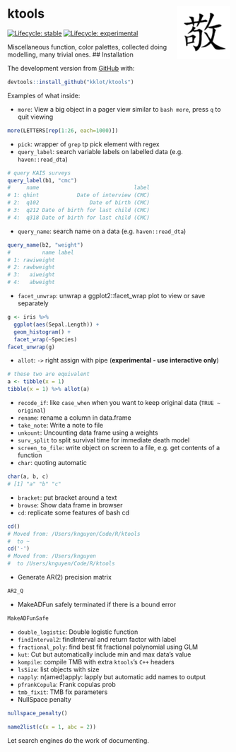 
<!-- README.md is generated from README.Rmd. Please edit that file -->

# ktools <img src='man/figures/logo.png' align="right" height="120" />

<!-- badges: start -->

[![Lifecycle:
stable](https://img.shields.io/badge/lifecycle-stable-brightgreen.svg)](https://lifecycle.r-lib.org/articles/stages.html#stable)
[![Lifecycle:
experimental](https://img.shields.io/badge/lifecycle-experimental-orange.svg)](https://lifecycle.r-lib.org/articles/stages.html#experimental)
<!-- badges: end -->

Miscellaneous function, color palettes, collected doing modelling, many
trivial ones. ## Installation

The development version from [GitHub](https://github.com/) with:

``` r
devtools::install_github("kklot/ktools")
```

Examples of what inside:

-   `more`: View a big object in a pager view similar to `bash more`,
    press `q` to quit viewing

``` r
more(LETTERS[rep(1:26, each=1000)])
```

-   `pick`: wrapper of `grep` tp pick element with regex
-   `query_label`: search variable labels on labelled data (e.g.
    `haven::read_dta`)

``` r
# query KAIS surveys
query_label(b1, "cmc")
#     name                              label
# 1: qhint            Date of interview (CMC)
# 2:  q102                Date of birth (CMC)
# 3:  q212 Date of birth for last child (CMC)
# 4:  q318 Date of birth for last child (CMC)
```

-   `query_name`: search name on a data (e.g. `haven::read_dta`)

``` r
query_name(b2, "weight")                                                                                                
#          name label
# 1: rawiweight      
# 2: rawbweight      
# 3:   aiweight      
# 4:   abweight      
```

-   `facet_unwrap`: unwrap a ggplot2::facet_wrap plot to view or save
    separately

``` r
g <- iris %>%
  ggplot(aes(Sepal.Length)) +
  geom_histogram() +
  facet_wrap(~Species)
facet_unwrap(g)
```

-   `allot`: `->` right assign with pipe (**experimental - use
    interactive only**)

``` r
# these two are equivalent
a <- tibble(x = 1)
tibble(x = 1) %>% allot(a)
```

-   `recode_if`: like `case_when` when you want to keep original data
    (`TRUE ~ original`)
-   `rename`: rename a column in data.frame
-   `take_note`: Write a note to file
-   `unkount`: Uncounting data frame using a weights
-   `surv_split` to split survival time for immediate death model
-   `screen_to_file`: write object on screen to a file, e.g. get
    contents of a function
-   `char`: quoting automatic

``` r
char(a, b, c)
# [1] "a" "b" "c"
```

-   `bracket`: put bracket around a text
-   `browse`: Show data frame in browser
-   `cd`: replicate some features of bash cd

``` r
cd()
# Moved from: /Users/knguyen/Code/R/ktools
#  to ~
cd('-')
# Moved from: /Users/knguyen
#  to /Users/knguyen/Code/R/ktools
```

-   Generate AR(2) precision matrix

``` r
AR2_Q
```

-   MakeADFun safely terminated if there is a bound error

``` r
MakeADFunSafe
```

-   `double_logistic`: Double logistic function
-   `findInterval2`: findInterval and return factor with label
-   `fractional_poly`: find best fit fractional polynomial using GLM
-   `kut`: Cut but automatically include min and max data’s value
-   `kompile`: compile TMB with extra `ktools`’s `C++` headers
-   `lsSize`: list objects with size
-   `napply`: n(amed)apply: lapply but automatic add names to output
-   `pfrankCopula`: Frank copulas prob
-   `tmb_fixit`: TMB fix parameters
-   NullSpace penalty

``` r
nullspace_penalty()
```

``` r
name2list(c(x = 1, abc = 2))
```

Let search engines do the work of documenting.
